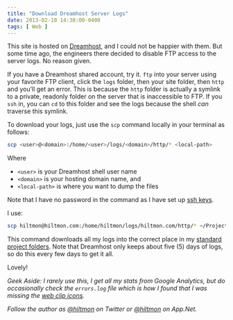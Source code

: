 ```yaml
---
title: "Download Dreamhost Server Logs"
date: 2013-02-10 14:38:00-0400
tags: [ Web ]
---
```


This site is hosted on [Dreamhost](http://www.dreamhost.com/r.cgi?258997), and I could not be happier with them. But some time ago, the engineers there decided to disable FTP access to the server logs. No reason given.

If you have a Dreamhost shared account, try it. `ftp` into your server using your favorite FTP client, click the `logs` folder, then your site folder, then  `http` and you’ll get an error. This is because the `http` folder is actually a symlink to a private, readonly folder on the server that is inaccessible to FTP. If you `ssh` in, you can `cd` to this folder and see the logs because the shell *can* traverse this symlink.

To download your logs, just use the `scp` command locally in your terminal as follows:

``` sh
scp <user>@<domain>:/home/<user>/logs/<domain>/http/* <local-path>
```

Where

* `<user>` is your Dreamhost shell user name
* `<domain>` is your hosting domain name, and
* `<local-path>` is where you want to dump the files

Note that I have no password in the command as I have set up [ssh keys](http://wiki.dreamhost.com/SSH).

I use:

``` sh
scp hiltmon@hiltmon.com:/home/hiltmon/logs/hiltmon.com/http/* ~/Projects/HiltmonDotCom/data/logs/
```

This command downloads all my logs into the correct place in my [standard project folders](https://hiltmon.com/blog/2012/06/30/project-folder-layout/). Note that Dreamhost only keeps about five (5) days of logs, so do this every few days to get it all.

Lovely!

*Geek Aside: I rarely use this, I get all my stats from Google Analytics, but do occasionally check the `errors.log` file which is how I found that I was missing the [web clip icons](https://hiltmon.com/blog/2013/02/10/add-web-clip-icons-to-octopress/).*

*Follow the author as [@hiltmon](https://twitter.com/hiltmon) on Twitter or [@hiltmon](http://alpha.app.net/hiltmon) on App.Net.*
